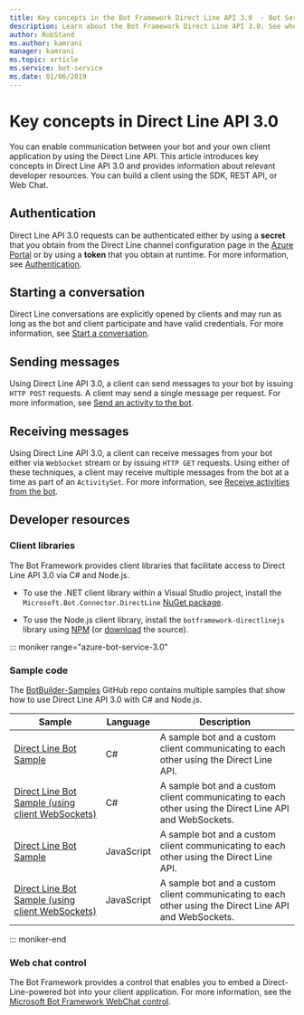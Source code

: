 ```yaml
---
title: Key concepts in the Bot Framework Direct Line API 3.0  - Bot Service
description: Learn about the Bot Framework Direct Line API 3.0. See where to obtain information on authentication, starting conversations, messages, and developer resources.
author: RobStand
ms.author: kamrani
manager: kamrani
ms.topic: article
ms.service: bot-service
ms.date: 01/06/2019
---
```


# Key concepts in Direct Line API 3.0

You can enable communication between your bot and your own client application by using the Direct Line API. This article introduces key concepts in Direct Line API 3.0 and provides information about relevant developer resources. You can build a client using the SDK, REST API, or Web Chat. 

## Authentication

Direct Line API 3.0 requests can be authenticated either by using a **secret** that you obtain from the Direct Line channel configuration page in the [Azure Portal](https://portal.azure.com) or by using a **token** that you obtain at runtime. For more information, see [Authentication](bot-framework-rest-direct-line-3-0-authentication.md).

## Starting a conversation

Direct Line conversations are explicitly opened by clients and may run as long as the bot and client participate and have valid credentials. For more information, see [Start a conversation](bot-framework-rest-direct-line-3-0-start-conversation.md).

## Sending messages

Using Direct Line API 3.0, a client can send messages to your bot by issuing `HTTP POST` requests. A client may send a single message per request. For more information, see [Send an activity to the bot](bot-framework-rest-direct-line-3-0-send-activity.md).

## Receiving messages

Using Direct Line API 3.0, a client can receive messages from your bot either via `WebSocket` stream or by issuing `HTTP GET` requests. Using either of these techniques, a client may receive multiple messages from the bot at a time as part of an `ActivitySet`. For more information, see [Receive activities from the bot](bot-framework-rest-direct-line-3-0-receive-activities.md).

## Developer resources

### Client libraries

The Bot Framework provides client libraries that facilitate access to Direct Line API 3.0 via C# and Node.js. 

- To use the .NET client library within a Visual Studio project, install the `Microsoft.Bot.Connector.DirectLine` <a href="https://www.nuget.org/packages/Microsoft.Bot.Connector.DirectLine" target="_blank">NuGet package</a>. 

- To use the Node.js client library, install the `botframework-directlinejs` library using <a href="https://www.npmjs.com/package/botframework-directlinejs" target="_blank">NPM</a> (or <a href="https://github.com/Microsoft/BotFramework-DirectLineJS" target="_blank">download</a> the source).

::: moniker range="azure-bot-service-3.0"

### Sample code

The <a href="https://github.com/Microsoft/BotBuilder-Samples/tree/v3-sdk-samples" target="_blank">BotBuilder-Samples</a> GitHub repo contains multiple samples that show how to use Direct Line API 3.0 with C# and Node.js.

| Sample | Language | Description |
|----|----|----|
| <a href="https://github.com/Microsoft/BotBuilder-Samples/tree/v3-sdk-samples/CSharp/core-DirectLine" target="_blank">Direct Line Bot Sample</a> | C# | A sample bot and a custom client communicating to each other using the Direct Line API. |
| <a href="https://github.com/Microsoft/BotBuilder-Samples/tree/v3-sdk-samples/CSharp/core-DirectLineWebSockets" target="_blank">Direct Line Bot Sample (using client WebSockets)</a> | C# | A sample bot and a custom client communicating to each other using the Direct Line API and WebSockets. |
| <a href="https://github.com/Microsoft/BotBuilder-Samples/tree/v3-sdk-samples/Node/core-DirectLine" target="_blank">Direct Line Bot Sample</a> | JavaScript | A sample bot and a custom client communicating to each other using the Direct Line API. |
| <a href="https://github.com/Microsoft/BotBuilder-Samples/tree/v3-sdk-samples/Node/core-DirectLineWebSockets" target="_blank">Direct Line Bot Sample (using client WebSockets)</a> | JavaScript | A sample bot and a custom client communicating to each other using the Direct Line API and WebSockets. |

::: moniker-end

### Web chat control 

The Bot Framework provides a control that enables you to embed a Direct-Line-powered bot into your client application. For more information, see the <a href="https://github.com/Microsoft/BotFramework-WebChat" target="_blank">Microsoft Bot Framework WebChat control</a>.
